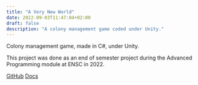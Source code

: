 ```yaml
---
title: "A Very New World"
date: 2022-09-03T11:47:04+02:00
draft: false
description: "A colony management game coded under Unity."
---
```


Colony management game, made in C#, under Unity.

This project was done as an end of semester project during the Advanced Programming module at ENSC in 2022.

[GitHub](https://github.com/andreamiele/A-Very-New-World)
[Docs](../../static/files/RapportColony.pdf)
